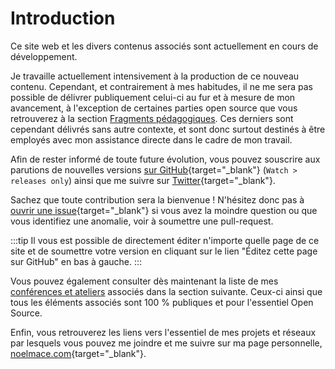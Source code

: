 # Introduction

Ce site web et les divers contenus associés sont actuellement en cours de développement.

Je travaille actuellement intensivement à la production de ce nouveau contenu. Cependant, et contrairement à mes habitudes, il ne me sera pas possible de délivrer publiquement celui-ci au fur et à mesure de mon avancement, à l'exception de certaines parties open source que vous retrouverez à la section [Fragments pédagogiques](/06-materials/). Ces derniers sont cependant délivrés sans autre contexte, et sont donc surtout destinés à être employés avec mon assistance directe dans le cadre de mon travail.

Afin de rester informé de toute future évolution, vous pouvez souscrire aux parutions de nouvelles versions [sur GitHub](https://github.com/fullwebdev/fullwebdev){target="\_blank"} (`Watch > releases only`) ainsi que me suivre sur [Twitter](https://twitter.com/noel_mace){target="\_blank"}.

Sachez que toute contribution sera la bienvenue ! N'hésitez donc pas à [ouvrir une issue](https://github.com/fullwebdev/fullwebdev/issues/new){target="\_blank"} si vous avez la moindre question ou que vous identifiez une anomalie, voir à soumettre une pull-request.

:::tip
Il vous est possible de directement éditer n'importe quelle page de ce site et de soumettre votre version en cliquant sur le lien "Éditez cette page sur GitHub" en bas à gauche.
:::

Vous pouvez également consulter dès maintenant la liste de mes [conférences et ateliers](/05-conferences/) associés dans la section suivante. Ceux-ci ainsi que tous les éléments associés sont 100 % publiques et pour l'essentiel Open Source.

Enfin, vous retrouverez les liens vers l'essentiel de mes projets et réseaux par lesquels vous pouvez me joindre et me suivre sur ma page personnelle, [noelmace.com](https://noelmace.com){target="\_blank"}.
